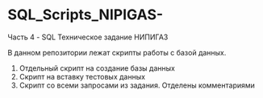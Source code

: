 # SQL_Scripts_NIPIGAS-
Часть 4 - SQL Техническое задание НИПИГАЗ 

В данном репозитории лежат скрипты работы с базой данных.
1. Отдельный скрипт на создание базы данных
2. Скрипт на вставку тестовых данных
3. Скрипт со всеми запросами из задания. Отделены комментариями

